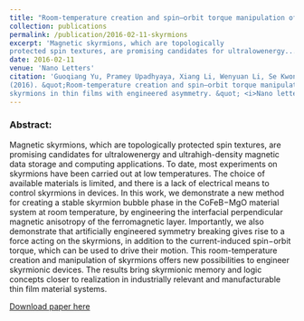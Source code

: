 ```yaml
---
title: "Room-temperature creation and spin–orbit torque manipulation of skyrmions in thin films with engineered asymmetry"
collection: publications
permalink: /publication/2016-02-11-skyrmions
excerpt: 'Magnetic skyrmions, which are topologically
protected spin textures, are promising candidates for ultralowenergy...'
date: 2016-02-11
venue: 'Nano Letters'
citation: 'Guoqiang Yu, Pramey Upadhyaya, Xiang Li, Wenyuan Li, Se Kwon Kim, Yabin Fan, Kin L Wong, Yaroslav Tserkovnyak, Pedram Khalili Amiri, Kang L Wang
(2016). &quot;Room-temperature creation and spin–orbit torque manipulation of 
skyrmions in thin films with engineered asymmetry. &quot; <i>Nano letters</i>. 16(3), 1981-1988.'
---
```

### Abstract:
Magnetic skyrmions, which are topologically
protected spin textures, are promising candidates for ultralowenergy
and ultrahigh-density magnetic data storage and
computing applications. To date, most experiments on
skyrmions have been carried out at low temperatures. The
choice of available materials is limited, and there is a lack of
electrical means to control skyrmions in devices. In this work,
we demonstrate a new method for creating a stable skyrmion
bubble phase in the CoFeB−MgO material system at room
temperature, by engineering the interfacial perpendicular
magnetic anisotropy of the ferromagnetic layer. Importantly, we also demonstrate that artificially engineered symmetry
breaking gives rise to a force acting on the skyrmions, in addition to the current-induced spin−orbit torque, which can be used to
drive their motion. This room-temperature creation and manipulation of skyrmions offers new possibilities to engineer
skyrmionic devices. The results bring skyrmionic memory and logic concepts closer to realization in industrially relevant and
manufacturable thin film material systems.

[Download paper here](http://Wenyuan-Vincent-Li.github.io/files/skyrmions.pdf)